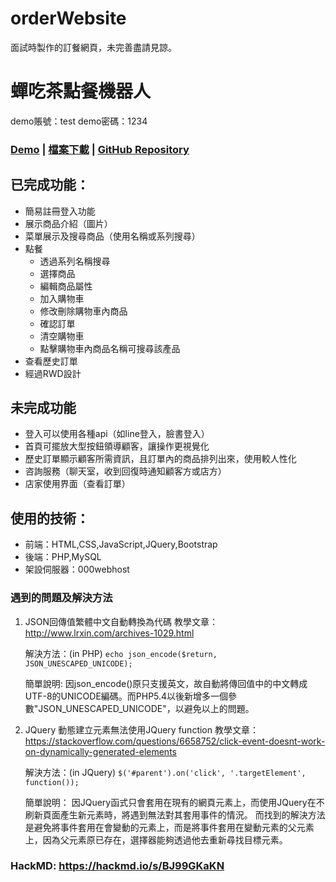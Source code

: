 # orderWebsite
面試時製作的訂餐網頁，未完善盡請見諒。


蟬吃茶點餐機器人
===
demo賬號：test
demo密碼：1234

### [Demo](https://kanwebsite.000webhostapp.com/orderWebsite/) | [檔案下載](https://drive.google.com/file/d/1y456ZcZ90M5gSVJSdkCma-sH8Tl4zVLn/view?usp=sharing) | [GitHub Repository](https://github.com/Kan090808/orderWebsite)
## 已完成功能：
- 簡易註冊登入功能
- 展示商品介紹（圖片）
- 菜單展示及搜尋商品（使用名稱或系列搜尋）
- 點餐
  - 透過系列名稱搜尋
  - 選擇商品
  - 編輯商品屬性
  - 加入購物車
  - 修改刪除購物車內商品
  - 確認訂單
  - 清空購物車
  - 點擊購物車內商品名稱可搜尋該產品
- 查看歷史訂單
- 經過RWD設計

## 未完成功能
- 登入可以使用各種api（如line登入，臉書登入）
- 首頁可擺放大型按鈕領導顧客，讓操作更視覺化
- 歷史訂單顯示顧客所需資訊，且訂單內的商品排列出來，使用較人性化
- 咨詢服務（聊天室，收到回復時通知顧客方或店方）
- 店家使用界面（查看訂單）

## 使用的技術：
- 前端：HTML,CSS,JavaScript,JQuery,Bootstrap
- 後端：PHP,MySQL
- 架設伺服器：000webhost

### 遇到的問題及解決方法
1. JSON回傳值繁體中文自動轉換為代碼
    教學文章：http://www.lrxin.com/archives-1029.html
    
    解決方法：(in PHP)
    `echo json_encode($return, JSON_UNESCAPED_UNICODE);`
    
    簡單說明:
    因json_encode()原只支援英文，故自動將傳回值中的中文轉成UTF-8的UNICODE編碼。而PHP5.4以後新增多一個參數"JSON_UNESCAPED_UNICODE"，以避免以上的問題。
    
2. JQuery 動態建立元素無法使用JQuery function
    教學文章：https://stackoverflow.com/questions/6658752/click-event-doesnt-work-on-dynamically-generated-elements
    
    解決方法：(in JQuery)
    `$('#parent').on('click', '.targetElement', function());`
    
    簡單說明：
    因JQuery函式只會套用在現有的網頁元素上，而使用JQuery在不刷新頁面產生新元素時，將遇到無法對其套用事件的情況。
    而找到的解決方法是避免將事件套用在會變動的元素上，而是將事件套用在變動元素的父元素上，因為父元素原已存在，選擇器能夠透過他去重新尋找目標元素。
### HackMD: https://hackmd.io/s/BJ99GKaKN
